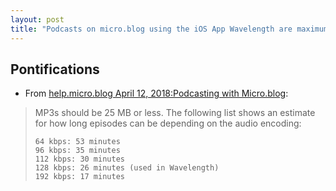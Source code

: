 ```yaml
---
layout: post
title: "Podcasts on micro.blog using the iOS App Wavelength are maximum 25MB and can only be in MP3 format"
---
```


## Pontifications

* From [help.micro.blog April 12, 2018:Podcasting with Micro.blog](http://help.micro.blog/2018/microcasting/):
<blockquote>
MP3s should be 25 MB or less. The following list shows an estimate for how long episodes can be depending on the audio encoding:

    64 kbps: 53 minutes
    96 kbps: 35 minutes
    112 kbps: 30 minutes
    128 kbps: 26 minutes (used in Wavelength)
    192 kbps: 17 minutes
</blockquote>
